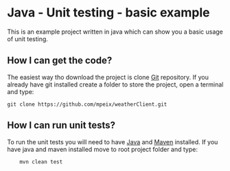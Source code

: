 # Java - Unit testing - basic example

This is an example project written in java which can show you a basic usage of unit testing.

## How I can get the code?

The easiest way tho download the project is clone [Git](https://git-scm.com/) repository. If you already 
have  git installed create a folder to store the project, open a terminal and type:

````
git clone https://github.com/mpeix/weatherClient.git
````

## How I can run unit tests?

To run the unit tests you will need to have [Java](https://www.java.com/) and 
[Maven](https://maven.apache.org/) installed. 
If you have java and maven installed move to root project folder and type:

````
    mvn clean test
````